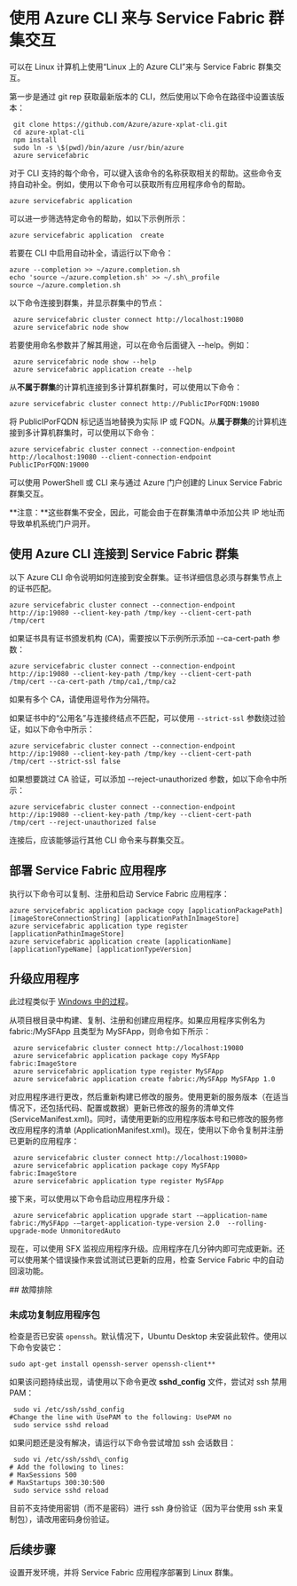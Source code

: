 <properties
   pageTitle="使用 CLI 来与 Service Fabric 群集交互 | Azure"
   description="如何使用 Azure CLI 来与 Service Fabric 群集交互"
   services="service-fabric"
   documentationCenter=".net"
   authors="mani-ramaswamy"
   manager="timlt"
   editor=""/>  


<tags
   ms.service="service-fabric"
   ms.devlang="dotNet"
   ms.topic="article"
   ms.tgt_pltfrm="NA"
   ms.workload="NA"
   ms.date="09/24/2016"
   wacn.date="02/24/2017"
   ms.author="subramar"/>  



# 使用 Azure CLI 来与 Service Fabric 群集交互

可以在 Linux 计算机上使用“Linux 上的 Azure CLI”来与 Service Fabric 群集交互。

第一步是通过 git rep 获取最新版本的 CLI，然后使用以下命令在路径中设置该版本：


	 git clone https://github.com/Azure/azure-xplat-cli.git
	 cd azure-xplat-cli
	 npm install
	 sudo ln -s \$(pwd)/bin/azure /usr/bin/azure
	 azure servicefabric


对于 CLI 支持的每个命令，可以键入该命令的名称获取相关的帮助。这些命令支持自动补全。例如，使用以下命令可以获取所有应用程序命令的帮助。


 	azure servicefabric application 


可以进一步筛选特定命令的帮助，如以下示例所示：


 	azure servicefabric application  create


若要在 CLI 中启用自动补全，请运行以下命令：


	azure --completion >> ~/azure.completion.sh
	echo 'source ~/azure.completion.sh' >> ~/.sh\_profile
	source ~/azure.completion.sh


以下命令连接到群集，并显示群集中的节点：


	 azure servicefabric cluster connect http://localhost:19080
	 azure servicefabric node show


若要使用命名参数并了解其用途，可以在命令后面键入 --help。例如：


	 azure servicefabric node show --help
	 azure servicefabric application create --help


从**不属于群集**的计算机连接到多计算机群集时，可以使用以下命令：


 	azure servicefabric cluster connect http://PublicIPorFQDN:19080


将 PublicIPorFQDN 标记适当地替换为实际 IP 或 FQDN。从**属于群集**的计算机连接到多计算机群集时，可以使用以下命令：


 	azure servicefabric cluster connect --connection-endpoint http://localhost:19080 --client-connection-endpoint PublicIPorFQDN:19000


可以使用 PowerShell 或 CLI 来与通过 Azure 门户创建的 Linux Service Fabric 群集交互。

**注意：**这些群集不安全，因此，可能会由于在群集清单中添加公共 IP 地址而导致单机系统门户洞开。



## 使用 Azure CLI 连接到 Service Fabric 群集

以下 Azure CLI 命令说明如何连接到安全群集。证书详细信息必须与群集节点上的证书匹配。


	azure servicefabric cluster connect --connection-endpoint http://ip:19080 --client-key-path /tmp/key --client-cert-path /tmp/cert

 
如果证书具有证书颁发机构 (CA)，需要按以下示例所示添加 --ca-cert-path 参数：


 	azure servicefabric cluster connect --connection-endpoint http://ip:19080 --client-key-path /tmp/key --client-cert-path /tmp/cert --ca-cert-path /tmp/ca1,/tmp/ca2 

如果有多个 CA，请使用逗号作为分隔符。
 
如果证书中的“公用名”与连接终结点不匹配，可以使用 `--strict-ssl` 参数绕过验证，如以下命令中所示：


	azure servicefabric cluster connect --connection-endpoint http://ip:19080 --client-key-path /tmp/key --client-cert-path /tmp/cert --strict-ssl false 

 
如果想要跳过 CA 验证，可以添加 --reject-unauthorized 参数，如以下命令中所示：


	azure servicefabric cluster connect --connection-endpoint http://ip:19080 --client-key-path /tmp/key --client-cert-path /tmp/cert --reject-unauthorized false 

 
连接后，应该能够运行其他 CLI 命令来与群集交互。

## 部署 Service Fabric 应用程序

执行以下命令可以复制、注册和启动 Service Fabric 应用程序：


	azure servicefabric application package copy [applicationPackagePath] [imageStoreConnectionString] [applicationPathInImageStore]
	azure servicefabric application type register [applicationPathinImageStore]
	azure servicefabric application create [applicationName] [applicationTypeName] [applicationTypeVersion]



## 升级应用程序

此过程类似于 [Windows 中的过程](/documentation/articles/service-fabric-application-upgrade-tutorial-powershell/)。

从项目根目录中构建、复制、注册和创建应用程序。如果应用程序实例名为 fabric:/MySFApp 且类型为 MySFApp，则命令如下所示：


	 azure servicefabric cluster connect http://localhost:19080
	 azure servicefabric application package copy MySFApp fabric:ImageStore
	 azure servicefabric application type register MySFApp
	 azure servicefabric application create fabric:/MySFApp MySFApp 1.0


对应用程序进行更改，然后重新构建已修改的服务。使用更新的服务版本（在适当情况下，还包括代码、配置或数据）更新已修改的服务的清单文件 (ServiceManifest.xml)。同时，请使用更新的应用程序版本号和已修改的服务修改应用程序的清单 (ApplicationManifest.xml)。现在，使用以下命令复制并注册已更新的应用程序：


	 azure servicefabric cluster connect http://localhost:19080>
	 azure servicefabric application package copy MySFApp fabric:ImageStore
	 azure servicefabric application type register MySFApp


接下来，可以使用以下命令启动应用程序升级：


	 azure servicefabric application upgrade start -–application-name fabric:/MySFApp -–target-application-type-version 2.0  --rolling-upgrade-mode UnmonitoredAuto


现在，可以使用 SFX 监视应用程序升级。应用程序在几分钟内即可完成更新。还可以使用某个错误操作来尝试测试已更新的应用，检查 Service Fabric 中的自动回滚功能。

##<a name="troubleshooting"></a> 故障排除

### 未成功复制应用程序包

检查是否已安装 `openssh`。默认情况下，Ubuntu Desktop 未安装此软件。使用以下命令安装它：


 	sudo apt-get install openssh-server openssh-client**


如果该问题持续出现，请使用以下命令更改 **sshd\_config** 文件，尝试对 ssh 禁用 PAM：


	 sudo vi /etc/ssh/sshd_config
	#Change the line with UsePAM to the following: UsePAM no
	 sudo service sshd reload


如果问题还是没有解决，请运行以下命令尝试增加 ssh 会话数目：


	 sudo vi /etc/ssh/sshd\_config
	# Add the following to lines:
	# MaxSessions 500
	# MaxStartups 300:30:500
	 sudo service sshd reload

目前不支持使用密钥（而不是密码）进行 ssh 身份验证（因为平台使用 ssh 来复制包），请改用密码身份验证。


## 后续步骤

设置开发环境，并将 Service Fabric 应用程序部署到 Linux 群集。

<!---HONumber=Mooncake_1121_2016-->